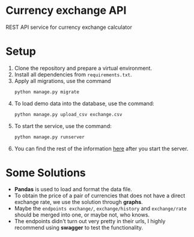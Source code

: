 Currency exchange API
=======

REST API service for currency exchange calculator

# Setup
1. Clone the repository and prepare a virtual environment.
2. Install all dependencies from `requirements.txt`.
3. Apply all migrations, use the command
    ```bash
    python manage.py migrate
    ```
4. To load demo data into the database, use the command:
    ```bash
    python manage.py upload_csv exchange.csv
    ```
5. To start the service, use the command: 
    ```bash
   python manage.py runserver
   ```
6. You can find the rest of the information [here](http://127.0.0.1:8000/api/docs/) after you start the server.


# Some Solutions
* **Pandas** is used to load and format the data file.
* To obtain the price of a pair of currencies that does not have a direct exchange rate, we use the solution through **graphs**.
* Maybe the `endpoints exchange/`, `exchange/history` and `exchange/rate` should be merged into one, or maybe not, who knows. 
* The endpoints didn't turn out very pretty in their urls, I highly recommend using **swagger** to test the functionality.